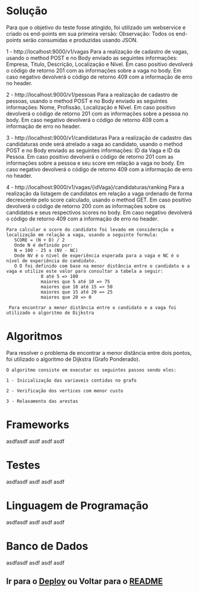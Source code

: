 # Solução

Para que o objetivo do teste fosse atingido, foi utilizado um webservice e criado os end-points em sua primeira versão:
Observação: Todos os end-points serão consumidas e produzidas usando JSON.

1 - http://localhost:9000/v1/vagas
    Para a realização de cadastro de vagas, usando o method POST e no Body enviado as seguintes informações:
       Empresa, Titulo, Descrição, Localização e Nível.
    Em caso positivo devolverá o código de retorno 201 com as informações sobre a vaga no body.
    Em caso negativo devolverá o código de retorno 409 com a informação de erro no header.

2 - http://localhost:9000/v1/pessoas
    Para a realização de cadastro de pessoas, usando o method POST e no Body enviado as seguintes informações:
       Nome, Profissão, Localização e Nível.
    Em caso positivo devolverá o código de retorno 201 com as informações sobre a pessoa no body.
    Em caso negativo devolverá o código de retorno 409 com a informação de erro no header.

3 - http://localhost:9000/v1/candidaturas
    Para a realização de cadastro das candidaturas onde será atrelado a vaga ao candidato, usando o method POST e no Body enviado as seguintes informações:
       ID da Vaga e ID da Pessoa.
    Em caso positivo devolverá o código de retorno 201 com as informações sobre a pessoa e seu score em relação a vaga no body.
    Em caso negativo devolverá o código de retorno 409 com a informação de erro no header.

4 - http://localhost:9000/v1/vagas/{idVaga}/candidaturas/ranking
    Para a realização da listagem de candidatos em relação a vaga ordenado de forma decrescente pelo score calculado, usando o method GET.
    Em caso positivo devolverá o código de retorno 200 com as informações sobre os candidatos e seus respectivos scores no body.
    Em caso negativo devolverá o código de retorno 409 com a informação de erro no header.

    Para calcular o score do candidato foi levado em consideração a localização em relação a vaga, usando a seguinte formula:
       SCORE = (N + D) / 2
       Onde N é definido por:
       N = 100 - 25 x (NV - NC)
       Onde NV é o nível de experiência esperada para a vaga e NC é o nível de experiência do candidato.
       O D foi definido com base na menor distância entre o candidato e a vaga e utilize este valor para consultar a tabela a seguir:
                 0 até 5 => 100
                 maiores que 5 até 10 => 75
                 maiores que 10 até 15 => 50
                 maiores que 15 até 20 => 25
                 maiores que 20 => 0

     Para encontrar a menor distância entre o candidato e a vaga foi utilizado o algoritmo de Dijkstra

# Algoritmos

Para resolver o problema de encontrar a menor distância entre dois pontos, foi utilizado o algoritmo de Dijkstra (Grafo Ponderado).

    O algoritmo consiste em executar os seguintes passos sendo eles:

    1 - Inicialização das variaveis contidas no grafo

    2 - Verificação dos vertices com menor custo

    3 - Relaxamento das arestas 


# Frameworks

asdfasdf asdf asdf asdf


# Testes

asdfasdf asdf asdf asdf


# Linguagem de Programação

asdfasdf asdf asdf asdf


# Banco de Dados

asdfasdf asdf asdf asdf


## Ir para o [Deploy](deploy.md) ou Voltar para o [README](README.md)
